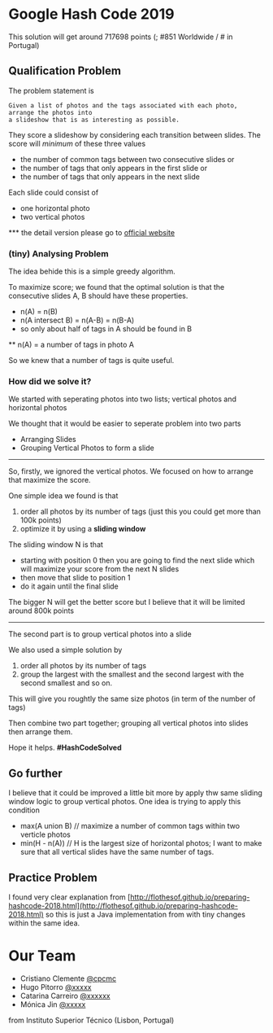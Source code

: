 
# Google Hash Code 2019

This solution will get around 717698 points (; #851 Worldwide / # in Portugal)

## Qualification Problem

The problem statement is 
```
Given a list of photos and the tags associated with each photo, arrange the photos into
a slideshow that is as interesting as possible.
```
They score a slideshow by considering each transition between slides. The score will *minimum* of these three values 
  * the number of common tags between two consecutive slides or
  * the number of tags that only appears in the first slide or
  * the number of tags that only appears in the next slide
 
 Each slide could consist of
  * one horizontal photo
  * two vertical photos

*** the detail version please go to [official website](https://hashcodejudge.withgoogle.com/#/home)

### (tiny) Analysing Problem 

The idea behide this is a simple greedy algorithm.

To maximize score; we found that the optimal solution is that the consecutive slides A, B should have these properties.
  * n(A) = n(B)
  * n(A intersect B) = n(A-B) = n(B-A)
  * so only about half of tags in A should be found in B
  
** n(A) = a number of tags in photo A

So we knew that a number of tags is quite useful.

### How did we solve it?
We started with seperating photos into two lists; vertical photos and horizontal photos

We thought that it would be easier to seperate problem into two parts
* Arranging Slides 
* Grouping Vertical Photos to form a slide

---------------

So, firstly, we ignored the vertical photos. We focused on how to arrange that maximize the score. 

One simple idea we found is that 
1. order all photos by its number of tags (just this you could get more than 100k points)
2. optimize it by using a **sliding window**

The sliding window N is that
* starting with position 0 then you are going to find the next slide which will maximize your score from the next N slides
* then move that slide to position 1
* do it again until the final slide

The bigger N will get the better score but I believe that it will be limited around 800k points

---------------

The second part is to group vertical photos into a slide

We also used a simple solution by
1. order all photos by its number of tags
2. group the largest with the smallest and the second largest with the second smallest and so on.

This will give you roughtly the same size photos (in term of the number of tags)

Then combine two part together; grouping all vertical photos into slides then arrange them.

Hope it helps. **#HashCodeSolved**

## Go further
I believe that it could be improved a little bit more by apply thw same sliding window logic to group vertical photos. One idea is trying to apply this condition
  * max(A union B) // maximize a number of common tags within two verticle photos
  * min(H - n(A)) // H is the largest size of horizontal photos; I want to make sure that all vertical slides have the same number of tags.

## Practice Problem

I found very clear explanation from [http://flothesof.github.io/preparing-hashcode-2018.html](http://flothesof.github.io/preparing-hashcode-2018.html) so this is just a Java implementation from with tiny changes within the same idea.

# Our Team
* Cristiano Clemente [@cpcmc](https://github.com/cpcmc)
* Hugo Pitorro [@xxxxx](https://github.com/xxxx)
* Catarina Carreiro [@xxxxxx](https://github.com/xxxxxx) 
* Mónica Jin [@xxxxx](https://github.com/xxxxxx) 

from Instituto Superior Técnico (Lisbon, Portugal)
